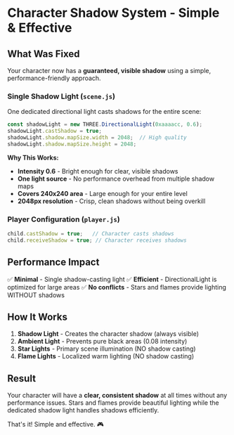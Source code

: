 # Character Shadow System - Simple & Effective

## What Was Fixed

Your character now has a **guaranteed, visible shadow** using a simple, performance-friendly approach.

### Single Shadow Light (`scene.js`)
One dedicated directional light casts shadows for the entire scene:

```javascript
const shadowLight = new THREE.DirectionalLight(0xaaaacc, 0.6);
shadowLight.castShadow = true;
shadowLight.shadow.mapSize.width = 2048;  // High quality
shadowLight.shadow.mapSize.height = 2048;
```

**Why This Works:**
- **Intensity 0.6** - Bright enough for clear, visible shadows
- **One light source** - No performance overhead from multiple shadow maps
- **Covers 240x240 area** - Large enough for your entire level
- **2048px resolution** - Crisp, clean shadows without being overkill

### Player Configuration (`player.js`)
```javascript
child.castShadow = true;   // Character casts shadows
child.receiveShadow = true; // Character receives shadows
```

## Performance Impact
✅ **Minimal** - Single shadow-casting light
✅ **Efficient** - DirectionalLight is optimized for large areas
✅ **No conflicts** - Stars and flames provide lighting WITHOUT shadows

## How It Works
1. **Shadow Light** - Creates the character shadow (always visible)
2. **Ambient Light** - Prevents pure black areas (0.08 intensity)
3. **Star Lights** - Primary scene illumination (NO shadow casting)
4. **Flame Lights** - Localized warm lighting (NO shadow casting)

## Result
Your character will have a **clear, consistent shadow** at all times without any performance issues. Stars and flames provide beautiful lighting while the dedicated shadow light handles shadows efficiently.

That's it! Simple and effective. 🎮
